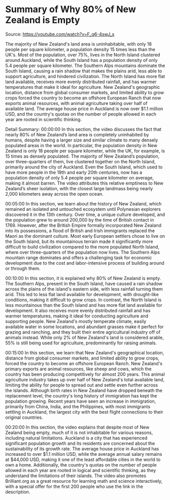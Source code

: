 # Summary of Why 80% of New Zealand is Empty

Source: https://youtube.com/watch?v=F_g6-4swJ_s

The majority of New Zealand's land area is uninhabitable, with only 18 people per square kilometer, a population density 15 times less than the UK's. Most of the population, over 75%, lives in the North Island clustered around Auckland, while the South Island has a population density of only 5.4 people per square kilometer. The Southern Alps mountains dominate the South Island, causing a rain shadow that makes the plains arid, less able to support agriculture, and hindered civilization. The North Island has more flat land available, receives more evenly distributed rainfall, and has warmer temperatures that make it ideal for agriculture. New Zealand's geographic location, distance from global consumer markets, and limited ability to grow crops forced the country to become an offshore European Ranch that now exports animal resources, with animal agriculture taking over half of available land. The average house price in Auckland is now over $1.1 million USD, and the country's quotas on the number of people allowed in each year are rooted in scientific thinking.

Detail Summary: 
00:00:00
In this section, the video discusses the fact that nearly 80% of New Zealand’s land area is completely uninhabited by humans, despite having a larger size and similar climate to many densely populated areas in the world. In particular, the population density in New Zealand is only 18 people per square kilometer, while the UK, for example, is 15 times as densely populated. The majority of New Zealand’s population, over three-quarters of them, live clustered together on the North Island, primarily around the city of Auckland. Even the South Island, which used to have more people in the 19th and early 20th centuries, now has a population density of only 5.4 people per square kilometer on average, making it almost barren. The video attributes this relative emptiness to New Zealand’s sheer isolation, with the closest large landmass being nearly 2,000 kilometers away across the open ocean.

00:05:00
In this section, we learn about the history of New Zealand, which remained an isolated and untouched ecosystem until Polynesian explorers discovered it in the 13th century. Over time, a unique culture developed, and the population grew to around 200,000 by the time of British contact in 1769. However, after the British Empire formally incorporated New Zealand into its possessions, a flood of British and Irish immigrants replaced the Maori as the dominant culture. Most early European settlers chose to live on the South Island, but its mountainous terrain made it significantly more difficult to build civilization compared to the more populated North Island, where over three-quarters of the population now lives. The Southern Alps mountain range dominates and offers a challenging task for economic development due to the cost and labor-intensive process of building around or through them.

00:10:00
In this section, it is explained why 80% of New Zealand is empty. The Southern Alps, present in the South Island, have caused a rain shadow across the plains of the island's eastern side, with less rainfall turning them arid. This led to less flat land available for development, with drought-like conditions, making it difficult to grow crops. In contrast, the North Island is less mountainous than the South Island and has more flat land available for development. It also receives more evenly distributed rainfall and has warmer temperatures, making it ideal for conducting agriculture and supporting people. New Zealand's mostly temperate climate, easily available water in some locations, and abundant grasses make it perfect for grazing and ranching, and they built their entire agricultural industry off of animals instead. While only 2% of New Zealand's land is considered arable, 55% is still being used for agriculture, predominantly for raising animals.

00:15:00
In this section, we learn that New Zealand's geographical location, distance from global consumer markets, and limited ability to grow crops, forced the country to become an offshore European Ranch. New Zealand's primary exports are animal resources, like sheep and cows, which the country has been producing competitively for almost 200 years. This animal agriculture industry takes up over half of New Zealand's total available land, limiting the ability for people to spread out and settle even further across the islands. Although birth rates in New Zealand have dropped beneath the replacement level, the country's long history of immigration has kept the population growing. Recent years have seen an increase in immigration, primarily from China, India, and the Philippines, with most immigrants settling in Auckland, the largest city with the best flight connections to their original countries.

00:20:00
In this section, the video explains that despite most of New Zealand being empty, much of it is not inhabitable for various reasons, including natural limitations. Auckland is a city that has experienced significant population growth and its residents are concerned about the sustainability of its growth rate. The average house price in Auckland has increased to over $1.1 million USD, while the average annual salary remains at $44,000 USD, making it one of the least affordable cities in the world to own a home. Additionally, the country's quotas on the number of people allowed in each year are rooted in logical and scientific thinking, as they understand the limitations of their islands. The video also promotes Brilliant.org as a great resource for learning math and science interactively, with a special offer for the first 200 people who use the link in the description.

